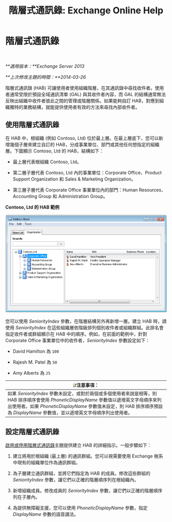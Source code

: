 ﻿---
title: '階層式通訊錄: Exchange Online Help'
TOCTitle: 階層式通訊錄
ms:assetid: a1d277a0-5437-40af-aade-e4730a0d1308
ms:mtpsurl: https://technet.microsoft.com/zh-tw/library/Ff629379(v=EXCHG.150)
ms:contentKeyID: 50473896
ms.date: 05/23/2018
mtps_version: v=EXCHG.150
ms.translationtype: MT
---

# 階層式通訊錄

 

_**適用版本：**Exchange Server 2013_

_**上次修改主題的時間：**2014-03-26_

階層式通訊錄 (HAB) 可讓使用者使用組織階層，在其通訊錄中尋找收件者。使用者通常受限於預設全域通訊清單 (GAL) 與其收件者內容，而 GAL 的結構通常無法反映出組織中收件者彼此之間的管理或階層關係。如果能夠自訂 HAB，對應到組織獨特的業務結構，就能提供使用者有效的方法來尋找內部收件者。

## 使用階層式通訊錄

在 HAB 中，根組織 (例如 Contoso, Ltd) 位於最上層。在最上層底下，您可以新增幾個子層來建立自訂的 HAB，分成事業單位、部門或其他任何想指定的組織層。下圖顯示 Contoso, Ltd 的 HAB，結構如下：

  - 最上層代表根組織 Contoso, Ltd。

  - 第二層子層代表 Contoso, Ltd 內的事業單位：Corporate Office、Product Support Organization 和 Sales & Marketing Organization。

  - 第三層子層代表 Corporate Office 事業單位內的部門：Human Resources、Accounting Group 和 Administration Group。

**Contoso, Ltd 的 HAB 範例**

![階層式通訊錄對話方塊](images/Ff629379.d8cc782f-61cd-44c4-9c74-432ebea0c3db(EXCHG.150).gif "階層式通訊錄對話方塊")

您可以使用 *SeniorityIndex* 參數，在階層結構另外再新增一層。建立 HAB 時，請使用 *SeniorityIndex* 在這些組織層依階級排列個別收件者或組織群組。此排名會指定收件者或群組顯示在 HAB 中的順序。例如，在前面的範例中，針對 Corporate Office 事業單位中的收件者，*SeniorityIndex* 參數設定如下：

  - David Hamilton 為 `100`

  - Rajesh M. Patel 為 `50`

  - Amy Alberts 為 `25`

<table>
<thead>
<tr class="header">
<th><img src="images/Bb124558.note(EXCHG.150).gif" title="注意事項" alt="注意事項" />注意事項：</th>
</tr>
</thead>
<tbody>
<tr class="odd">
<td>如果 <em>SeniorityIndex</em> 參數未設定，或對於兩個或多個使用者來說是相等，則 HAB 排序順序會使用 <em>PhoneticDisplayName</em> 參數值以遞增英文字母順序來列出使用者。如果 <em>PhoneticDisplayName</em> 參數值未設定，則 HAB 排序順序預設為 <em>DisplayName</em> 參數值，並以遞增英文字母順序列出使用者。</td>
</tr>
</tbody>
</table>


## 設定階層式通訊錄

[啟用或停用階層式通訊錄](enable-or-disable-hierarchical-address-books-exchange-2013-help.md)主題提供建立 HAB 的詳細指示。一般步驟如下：

1.  建立將用於根組織 (最上層) 的通訊群組。您可以視需要使用 Exchange 樹系中現有的組織單位作為通訊群組。

2.  為子層建立通訊群組，並將它們指定為 HAB 的成員。修改這些群組的 *SeniorityIndex* 參數，讓它們以正確的階層順序列在根組織內。

3.  新增組織成員。修改成員的 *SeniorityIndex* 參數，讓它們以正確的階層順序列在子層內。

4.  為提供無障礙支援，您可以使用 *PhoneticDisplayName* 參數，指定 *DisplayName* 參數的語音讀法。

